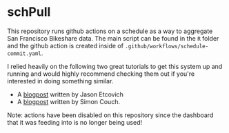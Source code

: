 # schPull

This repository runs github actions on a schedule as a way to aggregate San Francisco Bikeshare data. The main script can be found in the `R` folder and the github action is created inside of `.github/workflows/schedule-commit.yaml`.

I relied heavily on the following two great tutorials to get this system up and running and would highly recommend checking them out if you're interested in doing something similar.
- A [blogpost](https://jasonet.co/posts/scheduled-actions/) written by Jason Etcovich 
- A [blogpost](https://blog.simonpcouch.com/blog/r-github-actions-commit/) written by Simon Couch.

Note: actions have been disabled on this repository since the dashboard that it was feeding into is no longer being used!
